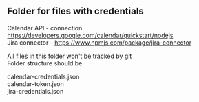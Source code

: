 ## Folder for files with credentials

Calendar API - connection https://developers.google.com/calendar/quickstart/nodejs <br>
Jira connector - https://www.npmjs.com/package/jira-connector <br>

All files in this folder won't be tracked by git <br>
Folder structure should be <br>

calendar-credentials.json <br>
calendar-token.json <br>
jira-credentials.json <br>
